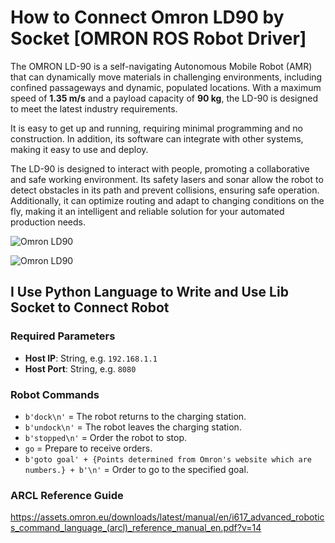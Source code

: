 # How to Connect Omron LD90 by Socket [OMRON ROS Robot Driver]

The OMRON LD-90 is a self-navigating Autonomous Mobile Robot (AMR) that can dynamically move materials in challenging environments, including confined passageways and dynamic, populated locations. With a maximum speed of **1.35 m/s** and a payload capacity of **90 kg**, the LD-90 is designed to meet the latest industry requirements.

It is easy to get up and running, requiring minimal programming and no construction. In addition, its software can integrate with other systems, making it easy to use and deploy.

The LD-90 is designed to interact with people, promoting a collaborative and safe working environment. Its safety lasers and sonar allow the robot to detect obstacles in its path and prevent collisions, ensuring safe operation. Additionally, it can optimize routing and adapt to changing conditions on the fly, making it an intelligent and reliable solution for your automated production needs.

![Omron LD90](https://github.com/user-attachments/assets/4d17860d-b4ad-4e16-8a26-ad46ba7e83de)

![Omron LD90](https://github.com/user-attachments/assets/43f238bd-15bf-4586-8840-1647f2b384cb)

## I Use Python Language to Write and Use Lib Socket to Connect Robot

### Required Parameters

- **Host IP**: String, e.g. `192.168.1.1`
- **Host Port**: String, e.g. `8080`

### Robot Commands

- `b'dock\n'` = The robot returns to the charging station.
- `b'undock\n'` = The robot leaves the charging station.
- `b'stopped\n'` = Order the robot to stop.
- `go` = Prepare to receive orders.
- `b'goto goal' + {Points determined from Omron's website which are numbers.} + b'\n'` = Order to go to the specified goal.

### ARCL Reference Guide
https://assets.omron.eu/downloads/latest/manual/en/i617_advanced_robotics_command_language_(arcl)_reference_manual_en.pdf?v=14
